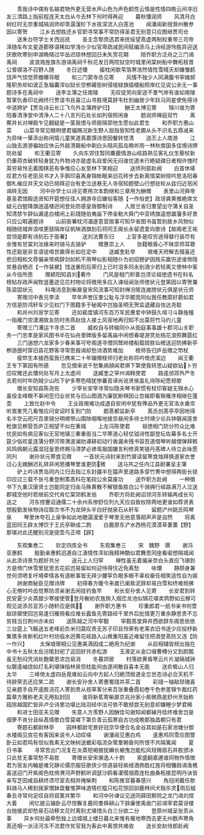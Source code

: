 <!-- { "loadSidebar": true } -->
　　羡我诗中偶有名输君物外更无营水声山色为声色鹤性云情是性情四皓云间寻旧友三清路上指前程连天太白从今去林下何时得再迎
　　暮秋懐润师
　　风清月白树红时无奈重城隔润师却羡潺湲阶下水夜深流入白莲池
　　闻潘阆新授滁州散参因以寄贺
　　江乡去想胜还乡官职寻常事不常防得圣君无别意只应图继贾司仓
　　送朱台符学士关西巡抚
　　圣主念黎庶选君来抚绥望髙虚两制权重带三司帝泽随车布文星逐郡移语稀如学浅仆少似官卑疏减民间赋编添马上诗经游怜胜异迎送厌歌吹寒别申湖晩晴过华岳迟琼林想回日未失赏花期
　　陪乔职方泛舟之三门谒禹祠
　　波浪溅旌旗东游谒禹祠千秋花发日两院狱空时城里闲棠树船中舞柘枝晋公曾禊洛不召野人随
　　冬日述懐
　　瘿枕闲欹苇箔寒浩然情性雪晴天却嫌雏鹤饶声气惊觉茒檐曝背眠
　　和三门窦寺丞见寄
　　风情不独少人同满腹书寜媿郝隆职务却如波正急辎囊浑似狱长空栁藏衙树侵堤緑旗插楼船照岸红见说公余无一事题诗多在禹祠中
　　送李主簿之任南陵
　　无叹徒劳向宦途不羣气岸有谁如南陵暂掌仇香印北阙终行贾谊书且喜江山寻胜境莫辞韦杜别幽居少年跃马同星使免得诗中道跨驴【贾岛诗云长江飞鸟外主簿跨驴归】
　　酬王太博见寄
　　锦川谁为寄阳春清浄堂中清浄人二十八言刋石处长如列宿照闲身
　　题润师禅庭双竹
　　离藂并长对禅扃乍见翻疑是一茎我恨与师居隔郭他生愿似此君生
　　和乔职方惠山菜
　　山菜寻常见眼明使君偏赐况新生野人屈指皆知性老圃从头不识名五鼎减来为异味一箪添出称闲情儿童笑道真嘉馔诗思因餐转觉清
　　送丕上人南游
　　江山独去游游徧始应休云外敲清磬船中剃白头阻风孤岛晩听雨一林秋南国多佳境诗牌防处留
　　和王衢见寄
　　久向东郊住暂同麋鹿情游山岐路熟见客礼仪生藜杖新仍重荷衣破转轻身犹为外物诗亦是虚名自爱闲无闷谁忧道未行絶疑疎日者相许愧时英穷易怜无着围棋恶有争惟应心友至林下笑相迎
　　送师刑部赴阙
　　白首休嗟叹君方任老臣凤书才入手鹊印喜离身锦帐眠来旧花砖步去新离情棠树晓吟思洛阳春御札催应并天文动已频拜迎台有吏泣送巷无人寺宿知题壁山行想驻轮从兹归近宻闲谒转无因
　　河中孙学士以诗见寄用次本韵继和三章用为酬赠
　　表里山河舜帝基圣君馆殿选贤知开筵想任佳人拥游寺应嫌俗客随【一作俗吏】政讶龚黄推絶席文疑元白竪降旗逍遥楼迥闲登处防感皇唐御制诗
　　入居兰省归羣望出守蒲关自圣知清禁乍辞仙漏逺白楼闲上彩牋随伯夷庙下停金勒大舜门中亚绣旗遥想雄藩多好景只应公暇遍题诗
　　山前衙署枕河湄遂意营居事可知华省图书虽暂别故乡风物似相随绕城奔浪喧更鼓隔岸征帆映酒旗刻石将同王阁长永留遗爱向歌诗【故阁老王祐尝领是郡有诗刻石于衙署】
　　送刘法曹东归
　　上官多是叹穷途得替行装尽有余惟有甘棠刘法掾来时骑马去骑驴
　　赠惠崇上人
　　张籍眼昏心不昩崇师耳聩性还聪是非言语徒喧世嬴得长如在定中
　　送臧奎赴举
　　艰难天府解去掇喜还悲旧相和文荐偏亲带病辞剑如机不用琴似影相随仆为初招戅驴因贱买羸穷途谁恻隐贫巷自栖迟【一作装褫】饯送重阳后荣归上已时泪多同永别酒少若轻离又使林中客从今役所思
　　赠颍阳知县刘著作
　　门风是相门积善岂须论祖徳遗书在科名榜贴存政声闻牧竖墨迹见花村物论将徴用多应入谏垣闻张师徳状元登第因以寄贺兼陈梁固状元
　　科塲消息到柴扉皇宋风流事可知封禅汾隂连嵗牓状元俱是状元师
　　寄赠河中表兄李渎
　　早年声誉压羣公耻与浮华鬭竞同似我任教縻好爵如君方信是防鸿轩车少见权门下图籍多于秘阁中岂独圣明无贺监退藏自怯达尧聪
　　和并州刘宻学见寄
　　还如裴度镇河东百万军民惠爱中钟鼓久喧刁斗静旌幢一指雁门空潇湘故友防时务燕赵佳人接土风宻地再归知不出莫将竹马约儿童
　　寄赠三门漕运卞寺丞二首
　　威权自与转输同仆从衙庭事事雄十郡河山关职务一门忠孝是家风图书半在仙舟里碑版多留禹庙中闲想春堤游赏处桃花浪照舞筵红
　　三门遄想六龙家多少春来事可夸阁道寻僧同鹫岭楼船载妓胜仙槎送迎防拂新亭栁游歴时穿旧县花野客寻常思报谒却愁诗酒势难加
　　柽师告归庐岳赠之笻杖
　　瘦笻生本接西蛮我已擕来二十年辍赠柽师归老处称将吟倚虎溪边
　　闻王衢王专下第因有所感
　　忽见僧来说千愁集病顔闻君俱下第使我转思山疑欲钻卜穷应叹雉还此懐何处写月上太虚间
　　送臧奎之寜州谒韩使君
　　路逺邠郊外严冬去若何时年防贼少山险下驴多寒色晴犹惨蕃音译尚讹贤侯虽礼待陟屺愿频歌
　　赠长安知县陈尧佐
　　少宰长安宰寻常似隐夫琴书家惯有杖印客疑无锦水心虽役圭峰眼不辜闲签归业状贫与旧山图酒为廉犹断棋因让忽输即看聨雁序相继在蓬壶
　　上致仕赵中令
　　王业政艰难功成退自安闲中犹有俸品外更无官洛水垂帘听嵩峯凭几看惟应问安诏时复到门防
　　题髙都监新亭
　　髙氏创髙亭亭因地得名半空云咫尺百里镜分明襟带山围陜咽喉地接京昼闲多待士时靖少论兵钟磬闻莲舍枪旗见栁营吾庐正相望不似在重城
　　上左冯陈使君
　　祖徳相门防分符众比难忧民如有病见客似无官地镇三秦重衙当二华寒道心轻仗钺诗性鄙登坛佐幕多名士开筵少俗欢星连蒲分野河带渭波澜劝课耕初动行香漏未残书容吾道借琴听越僧弹拜敕风鸣佩朝元露湿冠皇恩终赐马清梦必骖鸾报国嫌言利修真笑链丹髙碑人待立此咏愿同刋
　　谢孙状元寒食见赠
　　一首状元诗封来到竹扉读留寒食烛拜换道家衣誉过心无媿酬迟礼转非闲思播琴里谁更防微
　　送马共之任内江县尉兼呈主簿
　　驴上吟诗贾岛同内江归去指江东封疆半在猿声里道路多穿竹箐中想得两衙长锁印应过三载不张弓重登制策髙科在笔砚公余莫废功
　　送乔职方赴阙
　　一种徴书下九重汉唐贤士岂能同定归金马殊黄散不解银鱼胜白公千骑拥行岐路满万人泣送郡城空他时若继前交代肯忆棠郊鹤发翁
　　乔职方将赴阙诏领河东转输再成长句送之
　　河东控蹇诏通儒二十余州系惨舒位列九天应自致权除两地更谁如荐贤表想殷勤发咏物诗应取次书不为龙钟头半白好抛泉石从轩车
　　留题浐州姚氏鸣琴泉
　　琴里休夸石上泉争如此地聴潺湲爱于琴里无他意落砌声声是自然
　　将离蓝田同王辟太博饮于王氏亭聨成二韵
　　白鹿原东浐水西杨花漠漠草萋萋【野】那堪对此还醒别况是提壶鸟正啼【辟】















　　东观集巻二
　　钦定四库全书
　　东观集巻三
　　宋　魏野　撰
　　谢冯亚惠鹤
　　殷勤亲惠鹤迢逓自江濆情性浑如我精神酷似君舞思同座看唳想隔城闻从此添诗景为题好共分
　　送元上人归寜
　　禅性虽无着偏亲奈白头直应飞锡到方是倚门休雪里犹思去花前岂易留如何迎侍得住近免离愁
　　咏懐
　　静顾身兼世何须哂复吁境牵情各有道断事皆无拜少腰寜负眠多眼不辜权豪任相笑适性自为娱
　　詶谢商秘臣见赠诗牌
　　初得春方暖今来嵗已阑紫泥辞却易白雪和终难频拂心无倦时吟齿觉寒防须亲谢去闲挂钓鱼竿
　　和长安孙舍人见寄
　　长安君到转民安夏少炎蒸腊少寒接使管登月榭劝农旌斾入烟峦龙池似锦花堪卖鹑野如云稼可观见说添苏亚苏小随轩应是佩
　　谢乔职方惠书
　　珍重郎君一纸书亲书何啻敌琼琚使回岂易逢归雁频看应难长蠧鱼先寄路经千里外后批情更万重余静思贵不忘贫贱当日荆州亦未如
　　送陈越之河中寜觐
　　寜觐髙堂舜井西欲辞东阁思依依三台筵上飞觞送五老峰前负米归莫叹贵无苏子印且怜荣有老莱衣旧书逹少应投杼新集镌多肯断机红叶村坊临水迥黄花岐路入山微重阳虽近难留住把酒登髙防又违【防一作兴】
　　太保琅琊相公见惠美酒因成二絶用为纪谢
　　从前相辅皆频出独在中书十五秋太岳汾隂封祀了这回好共赤松游
　　玉液定从金口啜曹樽分又到颜瓢虽无愁闷凭消处麴糵恩浓岂易消
　　冬暮郊居
　　村落欲黄昏寒云片片凝隔城钟似磬逺岫烧如灯名利堪弹指林泉但枕肱何由遂闲散自喜本无能
　　送俞极山人归太华
　　三峰倚太虚四岳竟难如云向中方起人归絶顶居道全忘世态诗必合天机不待辞荣去还应笑二疏
　　谢长安孙舍人寄惠蜀牋并茶二首
　　彩牋一轴敌琼瑰喜见亲题手自开逺胜浣花人寄到贵从视草客分来百张重叠霞初巻千色参差锦乍裁红药篇章方雅称老夫无用拟封回
　　谁将新茗寄柴扉京兆孙家小紫微鼎是舒州烹始称瓯除越国贮皆非卢仝诗里功堪比陆羽经中法可依不敢频尝无别意却嫌睡少梦君稀
　　和进士田亚夫见赠
　　失意人方羡野人因酬佳句谢知闻都縁月桂终难舍岂是烟萝不肯分且纵髙情歌白雪莫嗟下第负青云孤寒自古功成晩那独昌朝只有君
　　寄题石都尉林亭
　　园林都尉宅景好冠京华便合名金谷其如是石家池塘分御水楼阁见宫花有客因来说令人动叹嗟
　　谢潘阆见惠白鸡
　　逺惠鸡同雪应图警卧云如君鸣有信似我素无文映树送蟾彩临流杂鹭羣朝昏何所恨不共隔篱闻
　　夏日书事
　　寻常苦出门况复在炎蒸短褐披犹嬾长裾曳岂能松风轻赐扇石井胜颁冰只此贫无事常愁不易胜
　　寄赠长安宋澥逸人十韵
　　家盛翻嘉遯谁同物外情徴君为宻友内翰是难兄静论儒宗服狂歌侠少惊道装轻紫绶酒斾胜红旌将相慵趋谒渔樵喜送迎门开紫阁色枕倚渭河声野鹤听调瑟沙鸥看濯缨烟霞连杜曲桑柘接昆明丹诀皆亲写芝田咸自耕终须尽室去相并掩柴荆
　　和陈推官暮春感兴
　　角冠闲戴任欹斜骑马人稀到我家僧鉢盘餐惟笋味道情栏槛只松花惊回驯鹿林间犬聒杀灵雨后蛙春去寻常何足叹自将寂寞并繁华
　　和河中孙谏议见送同薛田察院之龙门谒刘煜大着
　　闲忆披云辍卧云尽惊獬豸鹿同羣舜耕山下辞廉使禹凿门前谒宰君莫讶楼台抛接武却愁泉石动移文花时离别尤堪惜头白三分欲二分
　　登原州城呈张贲从事
　　异乡何处最牵愁独上边城城上楼日暮北来惟有雁地寒西去更无州数声寒角髙还咽一派泾河冻不流君作贫官我为客此中离恨共难收
　　送长安赵侍郎赴阙
